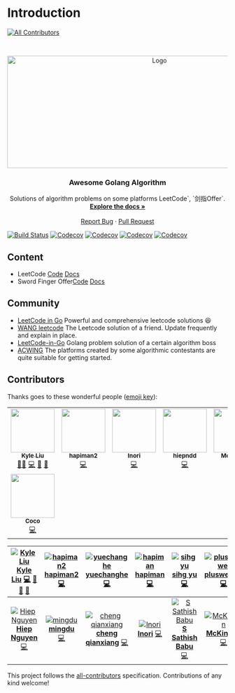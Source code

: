# Introduction
<!-- ALL-CONTRIBUTORS-BADGE:START - Do not remove or modify this section -->
[![All Contributors](https://img.shields.io/badge/all_contributors-8-orange.svg?style=flat-square)](#contributors-)
<!-- ALL-CONTRIBUTORS-BADGE:END -->

<!-- PROJECT LOGO -->
<br />
<p align="center">
  <a href="https://github.com/kylesliu/awesome-golang-algorithm">
    <img src="https://s.gin.sh/logo/leetcode.png" alt="Logo" width="680" height="256">
  </a>

  <h3 align="center">Awesome Golang Algorithm</h3>

  <p align="center">
    Solutions of algorithm problems on some platforms LeetCode`, `剑指Offer`.
    <br />
    <a href="https://a.gin.sh"><strong>Explore the docs »</strong></a>
    <br />
    <br />
    <a href="https://github.com/kylesliu/awesome-golang-algorithm/issues">Report Bug</a>
    ·
    <a href="https://github.com/kylesliu/awesome-golang-algorithm/pulls">Pull Request</a>
  </p>
</p>

[![Build Status][build-status-shield]][build-status-url]
[![Codecov][codecov-shield]][codecov-url]
[![Codecov][golangci-shield]][golangci-url]
[![Codecov][all-contributors-shield]][all-contributors-url]
[![Codecov][go-badge-shield]][go-badge-url]

<!-- [![Build Status](https://www.travis-ci.org/kylesliu/awesome-golang-algorithm.svg?branch=master)](https://www.travis-ci.org/kylesliu/awesome-golang-algorithm)
[![](https://codecov.io/gh/kylesliu/awesome-golang-algorithm/branch/master/graph/badge.svg)](https://codecov.io/gh/kylesliu/awesome-golang-algorithm)
[![](https://golangci.com/badges/github.com/kylesliu/awesome-golang-algorithm.svg)](https://img.shields.io/github/stars/kylesliu/awesome-golang-algorithm.svg?label=Stars&style=social)
[![](https://img.shields.io/badge/All_Contributors-12-blue.svg)](https://img.shields.io/github/stars/kylesliu/awesome-golang-algorithm.svg?label=Stars&style=social)
[![](https://github.com/kylesliu/awesome-golang-algorithm/workflows/Go/badge.svg?branch=master&event=push)](https://github.com/kylesliu/awesome-golang-algorithm/actions) -->

## Content

- LeetCode [Code](https://github.com/kylesliu/awesome-golang-algorithm/tree/master/leetcode) [Docs](https://a.gin.sh/docs/leetcode)
- Sword Finger Offer[Code](https://github.com/kylesliu/awesome-golang-algorithm/tree/master/lcof) [Docs](https://a.gin.sh/docs/jzof)

## Community

- [LeetCode in Go](https://github.com/halfrost/LeetCode-Go) Powerful and comprehensive leetcode solutions :laughing:
- [WANG leetcode](https://github.com/wind-liang/leetcode) The Leetcode solution of a friend. Update frequently and explain in place.
- [LeetCode-in-Go](https://github.com/aQuaYi/LeetCode-in-Go) Golang problem solution of a certain algorithm boss
- [ACWING](https://www.acwing.com/) The platforms created by some algorithmic contestants are quite suitable for getting started.

## Contributors

Thanks goes to these wonderful people \([emoji key](https://github.com/all-contributors/all-contributors#emoji-key)\):
<!-- ALL-CONTRIBUTORS-LIST:START - Do not remove or modify this section -->
<!-- prettier-ignore-start -->
<!-- markdownlint-disable -->
<table>
  <tr>
    <td align="center"><a href="https://gin.sh/"><img src="https://avatars.githubusercontent.com/u/26195433?v=4?s=100" width="100px;" alt=""/><br /><sub><b>Kyle Liu</b></sub></a><br /><a href="#mentoring-kylesliu" title="Mentoring">🧑‍🏫</a> <a href="https://github.com/kylesliu/awesome-golang-algorithm/commits?author=kylesliu" title="Code">💻</a> <a href="#design-kylesliu" title="Design">🎨</a> <a href="https://github.com/kylesliu/awesome-golang-algorithm/commits?author=kylesliu" title="Documentation">📖</a></td>
    <td align="center"><a href="https://github.com/hapiman2"><img src="https://avatars.githubusercontent.com/u/34671440?v=4?s=100" width="100px;" alt=""/><br /><sub><b>hapiman2</b></sub></a><br /><a href="https://github.com/kylesliu/awesome-golang-algorithm/commits?author=hapiman2" title="Code">💻</a></td>
    <td align="center"><a href="https://github.com/saenaii"><img src="https://avatars.githubusercontent.com/u/18567791?v=4?s=100" width="100px;" alt=""/><br /><sub><b>Inori</b></sub></a><br /><a href="https://github.com/kylesliu/awesome-golang-algorithm/commits?author=saenaii" title="Code">💻</a></td>
    <td align="center"><a href="https://github.com/hiepndd"><img src="https://avatars.githubusercontent.com/u/23348270?v=4?s=100" width="100px;" alt=""/><br /><sub><b>hiepndd</b></sub></a><br /><a href="https://github.com/kylesliu/awesome-golang-algorithm/commits?author=hiepndd" title="Code">💻</a></td>
    <td align="center"><a href="https://github.com/reverse"><img src="https://avatars.githubusercontent.com/u/50089806?v=4?s=100" width="100px;" alt=""/><br /><sub><b>McKinnon</b></sub></a><br /><a href="https://github.com/kylesliu/awesome-golang-algorithm/commits?author=reverse" title="Code">💻</a></td>
    <td align="center"><a href="https://openset.github.com/"><img src="https://avatars.githubusercontent.com/u/6274967?v=4?s=100" width="100px;" alt=""/><br /><sub><b>Shuo</b></sub></a><br /><a href="https://github.com/kylesliu/awesome-golang-algorithm/commits?author=openset" title="Code">💻</a></td>
    <td align="center"><a href="https://github.com/sihgyu"><img src="https://avatars.githubusercontent.com/u/26058740?v=4?s=100" width="100px;" alt=""/><br /><sub><b>sihg yu</b></sub></a><br /><a href="https://github.com/kylesliu/awesome-golang-algorithm/commits?author=sihgyu" title="Code">💻</a></td>
  </tr>
  <tr>
    <td align="center"><a href="https://stevenshuang.github.io/"><img src="https://avatars.githubusercontent.com/u/20641704?v=4?s=100" width="100px;" alt=""/><br /><sub><b>Coco</b></sub></a><br /><a href="https://github.com/kylesliu/awesome-golang-algorithm/commits?author=0xff-dev" title="Code">💻</a></td>
  </tr>
</table>

<!-- markdownlint-restore -->
<!-- prettier-ignore-end -->

<!-- ALL-CONTRIBUTORS-LIST:END -->

| [![Kyle Liu ](https://avatars0.githubusercontent.com/u/26195433?v=4) **Kyle Liu**](https://kyle.link) [💻](https://github.com/kylesliu/awesome-golang-algorithm/commits?author=kylesliu) [📝](./#blog-kylesliu) [🎨](./#design-kylesliu) [📖](https://github.com/kylesliu/awesome-golang-algorithm/commits?author=kylesliu) |   [![hapiman2](https://avatars3.githubusercontent.com/u/34671440?v=4) **hapiman2**](https://github.com/hapiman2) [💻](https://github.com/kylesliu/awesome-golang-algorithm/commits?author=hapiman2)    |       [![yuechanghe](https://avatars0.githubusercontent.com/u/19406613?s=400&v=4) **yuechanghe**](https://github.com/2yuechanghe) [💻](https://github.com/kylesliu/awesome-golang-algorithm/commits?author=2yuechanghe)       |  [![hapiman](https://avatars0.githubusercontent.com/u/7567048?v=4) **hapiman**](https://github.com/hapiman) [💻](https://github.com/kylesliu/awesome-golang-algorithm/commits?author=hapiman)   |                  [![sihg yu](https://avatars2.githubusercontent.com/u/26058740?v=4) **sihg yu**](https://github.com/sihgyu) [💻](https://github.com/kylesliu/awesome-golang-algorithm/commits?author=sihgyu)                  | [![plusweiwei](https://avatars3.githubusercontent.com/u/38197795?v=4) **plusweiwei**](https://github.com/plusweiwei) [💻](https://github.com/kylesliu/awesome-golang-algorithm/commits?author=plusweiwei) | [![Sandy](https://avatars0.githubusercontent.com/u/6274967?v=4) **Sandy**](https://openset.github.com) [💻](https://github.com/kylesliu/awesome-golang-algorithm/commits?author=openset) |
| :-------------------------------------------------------------------------------------------------------------------------------------------------------------------------------------------------------------------------------------------------------------------------------------------------------------------------: | :----------------------------------------------------------------------------------------------------------------------------------------------------------------------------------------------------: | :---------------------------------------------------------------------------------------------------------------------------------------------------------------------------------------------------------------------------: | :---------------------------------------------------------------------------------------------------------------------------------------------------------------------------------------------: | :---------------------------------------------------------------------------------------------------------------------------------------------------------------------------------------------------------------------------: | :-------------------------------------------------------------------------------------------------------------------------------------------------------------------------------------------------------: | :--------------------------------------------------------------------------------------------------------------------------------------------------------------------------------------: |
|                                                         [![Hiep Nguyen](https://avatars2.githubusercontent.com/u/23348270?s=400&v=4) **Hiep Nguyen**](https://github.com/hiepndd) [💻](https://github.com/kylesliu/awesome-golang-algorithm/commits?author=hiepndd)                                                         | [![mingdu](https://avatars3.githubusercontent.com/u/9403402?s=400&v=4) **mingdu**](https://github.com/dumingcode) [💻](https://github.com/kylesliu/awesome-golang-algorithm/commits?author=dumingcode) | [![cheng qianxiang](https://avatars0.githubusercontent.com/u/34215053?s=400&v=4) **cheng qianxiang**](https://github.com/jameschengds) [💻](https://github.com/kylesliu/awesome-golang-algorithm/commits?author=jameschengds) | [![Inori](https://avatars0.githubusercontent.com/u/18567791?s=400&v=4) **Inori**](https://github.com/saenaii) [💻](https://github.com/kylesliu/awesome-golang-algorithm/commits?author=saenaii) | [![S Sathish Babu](https://avatars0.githubusercontent.com/u/22419483?s=400&v=4) **S Sathish Babu**](https://github.com/sathishbabu96) [💻](https://github.com/kylesliu/awesome-golang-algorithm/commits?author=sathishbabu96) | [![McKinnon](https://avatars0.githubusercontent.com/u/50089806?s=400&v=4) **McKinnon**](https://github.com/mckinnonn) [💻](https://github.com/kylesliu/awesome-golang-algorithm/commits?author=mckinnonn) |                                                                                                                                                                                          |

This project follows the [all-contributors](https://github.com/all-contributors/all-contributors) specification. Contributions of any kind welcome!

<!-- MARKDOWN LINKS & IMAGES -->
<!-- https://www.markdownguide.org/basic-syntax/#reference-style-links -->

[build-status-shield]: https://www.travis-ci.org/kylesliu/awesome-golang-algorithm.svg?branch=master
[build-status-url]: https://www.travis-ci.org/kylesliu/awesome-golang-algorithm
[codecov-shield]: https://codecov.io/gh/kylesliu/awesome-golang-algorithm/branch/master/graph/badge.svg
[codecov-url]: https://codecov.io/gh/kylesliu/awesome-golang-algorithm
[golangci-shield]: https://golangci.com/badges/github.com/kylesliu/awesome-golang-algorithm.svg
[golangci-url]: https://img.shields.io/github/stars/kylesliu/awesome-golang-algorithm.svg?label=Stars&style=social
[all-contributors-shield]: https://img.shields.io/badge/All_Contributors-12-blue.svg
[all-contributors-url]: https://img.shields.io/github/stars/kylesliu/awesome-golang-algorithm.svg?label=Stars&style=social
[go-badge-shield]: https://github.com/kylesliu/awesome-golang-algorithm/workflows/Go/badge.svg?branch=master&event=push
[go-badge-url]: https://github.com/kylesliu/awesome-golang-algorithm/actions
